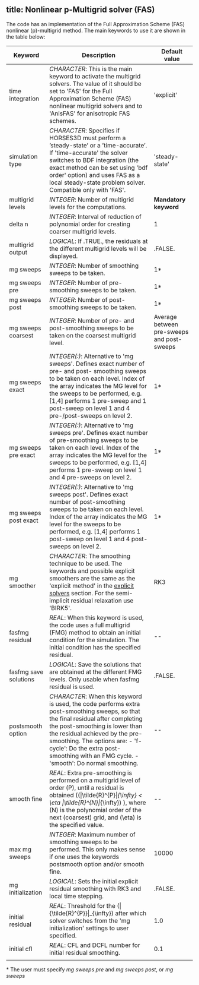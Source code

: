 title: Nonlinear p-Multigrid solver (FAS)
---

The code has an implementation of the Full Approximation Scheme (FAS) nonlinear \(p\)-multigrid method. The main keywords to use it are shown in the table below:

| Keyword                | Description                                                                                                                                                                                                                                                                                                                                                     | Default value            |
|------------------------|-----------------------------------------------------------------------------------------------------------------------------------------------------------------------------------------------------------------------------------------------------------------------------------------------------------------------------------------------------------------|--------------------------|
| time integration       | *CHARACTER*: This is the main keyword to activate the multigrid solvers. The value of it should be set to 'FAS' for the Full Approximation Scheme (FAS) nonlinear multigrid  solvers and to 'AnisFAS' for anisotropic FAS schemes.                                                                                                                                                                                   | 'explicit'               |
| simulation type        | *CHARACTER*: Specifies if HORSES3D must perform a ’steady-state’ or a ’time-accurate’. If 'time-accurate' the solver switches to BDF integration (the exact method can be set using 'bdf order' option) and uses FAS as a local steady-state problem solver. Compatible only with 'FAS'.                                                                                                                            | 'steady-state'           |
| multigrid levels       | *INTEGER*: Number of multigrid levels for the computations.                                                                                                                                                                                                                                                                                                     | **Mandatory keyword**    |
| delta n                | *INTEGER*: Interval of reduction of polynomial order for creating coarser multigrid levels.                                                                                                                                                                                                                                                                      | 1                        |
| multigrid output       | *LOGICAL*: If .TRUE., the residuals at the different multigrid levels will be displayed.                                                                                                                                                                                                                                                                         | .FALSE.                  |
| mg sweeps              | *INTEGER*: Number of smoothing sweeps to be taken.                                                                                                                                                                                                                                                                                                                | 1*                       |
| mg sweeps pre          | *INTEGER*: Number of pre-smoothing sweeps to be taken.                                                                                                                                                                                                                                                                                                            | 1*                       |
| mg sweeps post         | *INTEGER*: Number of post-smoothing sweeps to be taken.                                                                                                                                                                                                                                                                                                           | 1*                       |
| mg sweeps coarsest     | *INTEGER*: Number of pre- and post-smoothing sweeps to be taken on the coarsest multigrid level.                                                                                                                                                                                                                                                                 | Average between pre-sweeps and post-sweeps |
| mg sweeps exact        | *INTEGER(:)*: Alternative to 'mg sweeps'. Defines exact number of pre- and post- smoothing sweeps to be taken on each level. Index of the array indicates the MG level for the sweeps to be performed, e.g. [1,4] performs 1 pre-sweep and 1 post-sweep on level 1 and 4 pre-\/post-sweeps on level 2.                                                                                                             | 1*                       |
| mg sweeps pre exact    | *INTEGER(:)*: Alternative to 'mg sweeps pre'. Defines exact number of pre-smoothing sweeps to be taken on each level. Index of the array indicates the MG level for the sweeps to be performed, e.g. [1,4] performs 1 pre-sweep on level 1 and 4 pre-sweeps on level 2.                                                                                                                                                | 1*                       |
| mg sweeps post exact   | *INTEGER(:)*: Alternative to 'mg sweeps post'. Defines exact number of post-smoothing sweeps to be taken on each level. Index of the array indicates the MG level for the sweeps to be performed, e.g. [1,4] performs 1 post-sweep on level 1 and 4 post-sweeps on level 2.                                                                                                                                               | 1*                       |
| mg smoother            | *CHARACTER*: The smoothing technique to be used. The keywords and possible explicit smoothers are the same as the 'explicit method' in the [explicit solvers](explicit-solvers.html) section. For the semi-implicit residual relaxation use 'BIRK5'.                                                                                                                                               | RK3                      |
| fasfmg residual        | *REAL*: When this keyword is used, the code uses a full multigrid (FMG) method to obtain an initial condition for the simulation. The initial condition has the specified residual.                                                                                                                                                                             | --                       |
| fasfmg save solutions | *LOGICAL*: Save the solutions that are obtained at the different FMG levels. Only usable when fasfmg residual is used.                                                                                                                                                                                                                                           | .FALSE.                  |
| postsmooth option     | *CHARACTER*: When this keyword is used, the code performs extra post-smoothing sweeps, so that the final residual after completing the post-smoothing is lower than the residual achieved by the pre-smoothing. The options are:  - 'f-cycle': Do the extra post-smoothing with an FMG cycle.  - 'smooth': Do normal smoothing.                                                          | --                       |
| smooth fine            | *REAL*: Extra pre-smoothing is performed on a multigrid level of order \(P\), until a residual is obtained \((\|\tilde{R}^{P}\|_{\infty} < \eta \|\tilde{R}^{N}\|_{\infty}) \), where \(N\) is the polynomial order of the next (coarsest) grid, and \(\eta\) is the specified value.                                                                                   | --                       |
| max mg sweeps          | *INTEGER*: Maximum number of smoothing sweeps to be performed. This only makes sense if one uses the keywords postsmooth option and/or smooth fine.                                                                                                                                                                                                           | 10000                    |
| mg initialization      | *LOGICAL*: Sets the initial explicit residual smoothing with RK3 and local time stepping.                                                                                                                                                                                                                                                                        | .FALSE.                  |
| initial residual       | *REAL*: Threshold for the \(\|{\tilde{R}^{P}}\|_{\infty}\) after which solver switches from the 'mg initialization' settings to user specified.                                                                                                                                                                                                               | 1.0                      |
| initial cfl            | *REAL*: CFL and DCFL number for initial residual smoothing.                                                                                                                                                                                                                                                                                                        | 0.1                      |
                                                                                                 |                          |


\* The user must specify *mg sweeps pre* and *mg sweeps post*, or *mg sweeps*